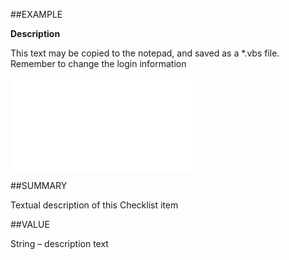 
##EXAMPLE

**Description**

This text may be copied to the notepad, and saved as a *.vbs file. Remember to change the login information

![](..\..\Examples\vbs\SOChecklistItem.Description.vbs.txt)


##SUMMARY

Textual description of this Checklist item


##VALUE

String – description text

